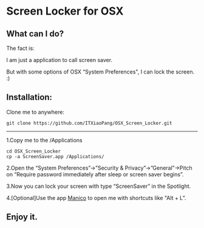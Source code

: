 # Screen Locker for OSX

## What can I do?

The fact is:

I am just a application to call screen saver.

But with some options of OSX “System Preferences", I can lock the screen. :)

## Installation:

Clone me to anywhere:

`git clone https://github.com/ITXiaoPang/OSX_Screen_Locker.git`

------

1.Copy me to the /Applications

``` shell
cd OSX_Screen_Locker
cp -a ScreenSaver.app /Applications/
```

2.Open the “System Preferences”->”Security & Privacy”->”General”->Pitch on “Require password immediately after sleep or screen saver begins”.

3.Now you can lock your screen with type “ScreenSaver” in the Spotlight.

4.[Optional]Use the app [Manico](http://manico.im/) to open me with shortcuts like "Alt + L”.

## Enjoy it.